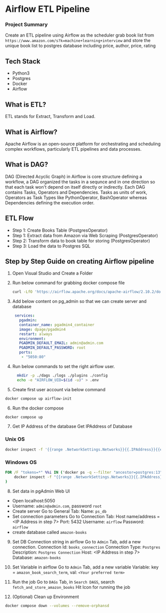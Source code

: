 # Airflow ETL Pipeline

### Project Summary
Create an ETL pipeline using Airflow as the scheduler grab book list from `https://www.amazon.com/s?k=machine+learning+interview` and store the unique book list to postgres database including price, author, price, rating

## Tech Stack
- Python3
- Postgres
- Docker
- Airflow

## What is ETL?
ETL stands for Extract, Transform and Load.

## What is Airflow?
Apache Airflow is an open-source platform for orchestrating and scheduling complex workflows, particularly ETL pipelines and data processes. 

## What is DAG?
DAG (Directed Acyclic Graph) in Airflow is core structure defining a workflow, a DAG organized the tasks in a sequnce and in one direction so that each task won't depend on itself directly or indirectly. Each DAG contains Tasks, Operators and Dependencies. Tasks as units of work, Operators as Task Types like PythonOperator, BashOperator whereas Dependencies defining the execution order.

## ETL Flow
- Step 1: Create Books Table (PostgresOperator) 
- Step 1: Extract data from Amazon via Web Scraping (PostgresOperator) 
- Step 2: Transform data to book table for storing (PostgresOperator) 
- Step 3: Load the data to Postgres SQL

## Step by Step Guide on creating Airflow pipeline
1. Open Visual Studio and Create a Folder
2. Run below command for grabbing docker compose file
   ```sh
   curl -LfO 'https://airflow.apache.org/docs/apache-airflow/2.10.2/docker-compose.yaml'
   ```
3. Add below content on pg_admin so that we can create server and database
   ```yml
    services:  
      pgadmin:
      container_name: pgadmin4_container
      image: dpage/pgadmin4
      restart: always
      environment:
      PGADMIN_DEFAULT_EMAIL: admin@admin.com
      PGADMIN_DEFAULT_PASSWORD: root
      ports:
       - "5050:80"
   ```
   
4. Run below commands to set the right airflow user.
   ```sh
     mkdir -p ./dags ./logs ./plugins ./config
     echo -e "AIRFLOW_UID=$(id -u)" > .env
    ```
5. Create first user account via below command
```sh
docker compose up airflow-init
```

6. Run the docker compose
```sh
docker compose up
```

7. Get IP Address of the database
Get IPAddress of Database
### Unix OS
```sh
docker inspect -f '{{range .NetworkSettings.Networks}}{{.IPAddress}}{{end}}' $(docker ps -q --filter "ancestor=postgres:13")
```
### Windows OS
```bat
FOR /F "tokens=*" %%i IN ('docker ps -q --filter "ancestor=postgres:13"') DO (
    docker inspect -f "{{range .NetworkSettings.Networks}}{{.IPAddress}}{{end}}" %%i
)
```
8. Set data in pgAdmin Web UI
- Open localhost:5050
- Username: `admin@admin.com`, password `root`
- Create server
Go to General Tab: Name: `ps_db`
- Set connection parameters
Go to Connection Tab:
Host name/address = <IP Address in step 7>
Port: 5432
Username: `airflow`
Password: `airflow`
- create database called `amazon-books`

9. Set DB Connection string in airflow
Go to `Admin` Tab, add a new connection.
Connection Id: `books_connection`
Connection Type: `Postgres`
Description: `Postgres Connection`
Host: <IP Address in step 7>
Database: `amazon-books`

10. Set Variable in airflow
Go to `Admin` Tab,  add a new variable
Variable: key = `amazon_book_search_term`, val: `<Your preferred term>`

11. Run the job
Go to `DAGs` Tab, in `Search DAGS`, search `fetch_and_store_amazon_books`
Hit Icon for running the job

12. (Optional) Clean up Environment
```sh
docker compose down --volumes --remove-orphansd
```
